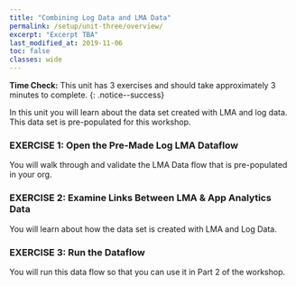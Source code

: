 ```yaml
---
title: "Combining Log Data and LMA Data"
permalink: /setup/unit-three/overview/
excerpt: "Excerpt TBA"
last_modified_at: 2019-11-06
toc: false
classes: wide
---
```


**Time Check:** This unit has 3 exercises and should take approximately 3 minutes to complete.
{: .notice--success}

In this unit you will learn about the data set created with LMA and log data. This data set is pre-populated for this workshop.  

### EXERCISE 1: Open the Pre-Made Log LMA Dataflow
You will walk through and validate the LMA Data flow that is pre-populated in your org. 

### EXERCISE 2: Examine Links Between LMA & App Analytics Data
You will learn about how the data set is created with LMA and Log Data. 

### EXERCISE 3: Run the Dataflow
You will run this data flow so that you can use it in Part 2 of the workshop. 
